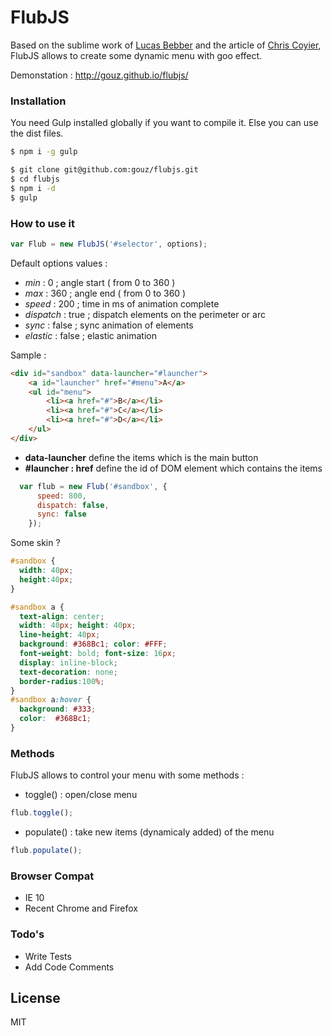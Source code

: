 # FlubJS

Based on the sublime work of [Lucas Bebber] and the article of [Chris Coyier], FlubJS allows to create some dynamic menu with goo effect.

Demonstation : http://gouz.github.io/flubjs/

### Installation

You need Gulp installed globally if you want to compile it. Else you can use the dist files.

```sh
$ npm i -g gulp
```

```sh
$ git clone git@github.com:gouz/flubjs.git
$ cd flubjs
$ npm i -d
$ gulp
```

### How to use it

```js
var Flub = new FlubJS('#selector', options);
```
Default options values :

- *min* : 0 ; angle start ( from 0 to 360 )
- *max* : 360 ; angle end ( from 0 to 360 )
- *speed* : 200 ; time in ms of animation complete
- *dispatch* : true ; dispatch elements on the perimeter or arc
- *sync* : false ; sync animation of elements
- *elastic* : false ; elastic animation

Sample :
```html
<div id="sandbox" data-launcher="#launcher">
    <a id="launcher" href="#menu">A</a>
    <ul id="menu">
        <li><a href="#">B</a></li>
        <li><a href="#">C</a></li>
        <li><a href="#">D</a></li>
    </ul>
</div>
```
- **data-launcher** define the items which is the main button
- **#launcher : href** define the id of DOM element which contains the items

```js
  var flub = new Flub('#sandbox', {
      speed: 800,
      dispatch: false,
      sync: false
    });
```
Some skin ?
```css
#sandbox {
  width: 40px;
  height:40px;
}

#sandbox a {
  text-align: center;
  width: 40px; height: 40px;
  line-height: 40px;
  background: #368Bc1; color: #FFF;
  font-weight: bold; font-size: 16px;
  display: inline-block;
  text-decoration: none;
  border-radius:100%;
}
#sandbox a:hover {
  background: #333;
  color:  #368Bc1;
}
```


### Methods

FlubJS allows to control your menu with some methods :

- toggle() : open/close menu
```js
flub.toggle();
```

- populate() : take new items (dynamicaly added) of the menu
```js
flub.populate();
```

### Browser Compat
- IE 10
- Recent Chrome and Firefox

### Todo's

 - Write Tests
 - Add Code Comments

License
----

MIT

[Lucas Bebber]:http://twitter.com/lucasbebber
[Chris Coyier]:https://css-tricks.com/gooey-effect
